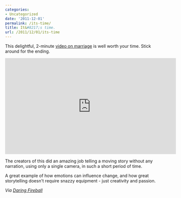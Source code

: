 ```yaml
---
categories:
- Uncategorized
date: '2011-12-01'
permalink: /its-time/
title: It&#8217;s time.
url: /2011/12/01/its-time
---
```


This delightful, 2-minute <a href="https://www.youtube.com/watch?v=_TBd-UCwVAY">video on marriage</a> is well worth your time. Stick around for the ending.

<iframe class="alignc" width="560" height="315" src="https://www.youtube.com/embed/_TBd-UCwVAY" frameborder="0" allowfullscreen></iframe>

The creators of this did an amazing job telling a moving story without any narration, using only a single camera, in such a short period of time.

A great example of how emotions can influence change, and how great storytelling doesn't require snazzy equipment - just creativity and passion.

<em>Via <a href="http://daringfireball.net/linked/2011/11/28/its-time">Daring Fireball</a></em>